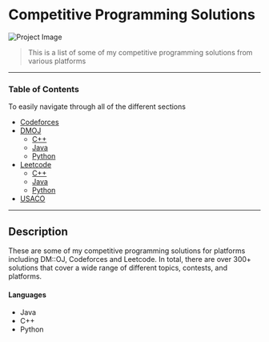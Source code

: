 # Competitive Programming Solutions

![Project Image](https://braydonwang.github.io/platforms.png)

> This is a list of some of my competitive programming solutions from various platforms

---

### Table of Contents
To easily navigate through all of the different sections

- [Codeforces](https://github.com/braydonwang/Competitive-Programming-Solutions/tree/main/Codeforces)
- [DMOJ](https://github.com/braydonwang/Competitive-Programming-Solutions/tree/main/DMOJ)
    - [C++](https://github.com/braydonwang/Competitive-Programming-Solutions/tree/main/DMOJ/C%2B%2B)
    - [Java](https://github.com/braydonwang/Competitive-Programming-Solutions/tree/main/DMOJ/Java)
    - [Python](https://github.com/braydonwang/Competitive-Programming-Solutions/tree/main/DMOJ/Python)
- [Leetcode](https://github.com/braydonwang/Competitive-Programming-Solutions/tree/main/Leetcode)
    - [C++](https://github.com/braydonwang/Competitive-Programming-Solutions/tree/main/Leetcode/C%2B%2B)
    - [Java](https://github.com/braydonwang/Competitive-Programming-Solutions/tree/main/Leetcode/Java)
    - [Python](https://github.com/braydonwang/Competitive-Programming-Solutions/tree/main/Leetcode/Python)
- [USACO](https://github.com/braydonwang/Competitive-Programming-Solutions/tree/main/USACO)

---

## Description

These are some of my competitive programming solutions for platforms including DM::OJ, Codeforces and Leetcode. In total, there are over 300+ solutions that cover a wide range of different topics, contests, and platforms. 

#### Languages

- Java
- C++
- Python
